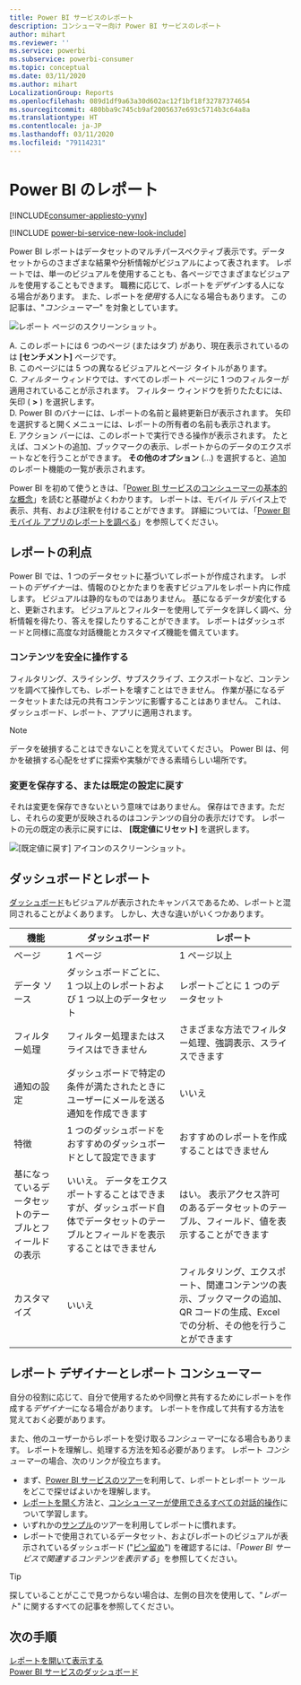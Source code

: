 ```yaml
---
title: Power BI サービスのレポート
description: コンシューマー向け Power BI サービスのレポート
author: mihart
ms.reviewer: ''
ms.service: powerbi
ms.subservice: powerbi-consumer
ms.topic: conceptual
ms.date: 03/11/2020
ms.author: mihart
LocalizationGroup: Reports
ms.openlocfilehash: 089d1df9a63a30d602ac12f1bf18f32787374654
ms.sourcegitcommit: 480bba9c745cb9af2005637e693c5714b3c64a8a
ms.translationtype: HT
ms.contentlocale: ja-JP
ms.lasthandoff: 03/11/2020
ms.locfileid: "79114231"
---
```

# <a name="reports-in-power-bi"></a>Power BI のレポート

[!INCLUDE[consumer-appliesto-yyny](../includes/consumer-appliesto-yyny.md)]

[!INCLUDE [power-bi-service-new-look-include](../includes/power-bi-service-new-look-include.md)]

Power BI レポートはデータセットのマルチパースペクティブ表示です。データセットからのさまざまな結果や分析情報がビジュアルによって表されます。  レポートでは、単一のビジュアルを使用することも、各ページでさまざまなビジュアルを使用することもできます。 職務に応じて、レポートを*デザイン*する人になる場合があります。 また、レポートを*使用*する人になる場合もあります。 この記事は、"*コンシューマー*" を対象としています。

![レポート ページのスクリーンショット。](./media/end-user-reports/power-bi-report.png)

A. このレポートには 6 つのページ (またはタブ) があり、現在表示されているのは **[センチメント]** ページです。    
B. このページには 5 つの異なるビジュアルとページ タイトルがあります。    
C. *フィルター* ウィンドウでは、すべてのレポート ページに 1 つのフィルターが適用されていることが示されます。 フィルター ウィンドウを折りたたむには、矢印 ( **>** ) を選択します。    
D. Power BI のバナーには、レポートの名前と最終更新日が表示されます。 矢印を選択すると開くメニューには、レポートの所有者の名前も表示されます。    
E. アクション バーには、このレポートで実行できる操作が表示されます。  たとえば、コメントの追加、ブックマークの表示、レポートからのデータのエクスポートなどを行うことができます。  **その他のオプション** (...) を選択すると、追加のレポート機能の一覧が表示されます。    

Power BI を初めて使うときは、「[Power BI サービスのコンシューマーの基本的な概念](end-user-basic-concepts.md)」を読むと基礎がよくわかります。 レポートは、モバイル デバイス上で表示、共有、および注釈を付けることができます。 詳細については、「[Power BI モバイル アプリのレポートを調べる](mobile/mobile-reports-in-the-mobile-apps.md)」を参照してください。

## <a name="advantages-of-reports"></a>レポートの利点

Power BI では、1 つのデータセットに基づいてレポートが作成されます。 レポートの*デザイナー*は、情報のひとかたまりを表すビジュアルをレポート内に作成します。 ビジュアルは静的なものではありません。  基になるデータが変化すると、更新されます。 ビジュアルとフィルターを使用してデータを詳しく調べ、分析情報を得たり、答えを探したりすることができます。 レポートはダッシュボードと同様に高度な対話機能とカスタマイズ機能を備えています。

### <a name="safely-interact-with-content"></a>コンテンツを安全に操作する

フィルタリング、スライシング、サブスクライブ、エクスポートなど、コンテンツを調べて操作しても、レポートを壊すことはできません。 作業が基になるデータセットまたは元の共有コンテンツに影響することはありません。 これは、ダッシュボード、レポート、アプリに適用されます。

> [!NOTE]
> データを破損することはできないことを覚えていてください。 Power BI は、何かを破損する心配をせずに探索や実験ができる素晴らしい場所です。

### <a name="save-your-changes-or-revert-to-the-default-settings"></a>変更を保存する、または既定の設定に戻す

それは変更を保存できないという意味ではありません。 保存はできます。ただし、それらの変更が反映されるのはコンテンツの自分の表示だけです。 レポートの元の既定の表示に戻すには、 **[既定値にリセット]** を選択します。

![[既定値に戻す] アイコンのスクリーンショット。](./media/end-user-reports/power-bi-reset.png)

## <a name="dashboards-versus-reports"></a>ダッシュボードとレポート

[ダッシュボード](end-user-dashboards.md)もビジュアルが表示されたキャンバスであるため、レポートと混同されることがよくあります。 しかし、大きな違いがいくつかあります。  

| **機能** | **ダッシュボード** | **レポート** |
| --- | --- | --- |
| ページ |1 ページ |1 ページ以上 |
| データ ソース |ダッシュボードごとに、1 つ以上のレポートおよび 1 つ以上のデータセット |レポートごとに 1 つのデータセット |
| フィルター処理 |フィルター処理またはスライスはできません |さまざまな方法でフィルター処理、強調表示、スライスできます |
| 通知の設定 |ダッシュボードで特定の条件が満たされたときにユーザーにメールを送る通知を作成できます |いいえ |
| 特徴 |1 つのダッシュボードをおすすめのダッシュボードとして設定できます |おすすめのレポートを作成することはできません |
| 基になっているデータセットのテーブルとフィールドの表示 |いいえ。 データをエクスポートすることはできますが、ダッシュボード自体でデータセットのテーブルとフィールドを表示することはできません |はい。 表示アクセス許可のあるデータセットのテーブル、フィールド、値を表示することができます |
| カスタマイズ |いいえ  |フィルタリング、エクスポート、関連コンテンツの表示、ブックマークの追加、QR コードの生成、Excel での分析、その他を行うことができます |

<!--| Available in Power BI Desktop |No |Yes, can create and view reports in Desktop |
| Pinning |Can pin existing visuals (tiles) only from current dashboard to your other dashboards |Can pin visuals (as tiles) to any of your dashboards. Can pin entire report pages to any of your dashboards. | -->

## <a name="report-designers-and-report-consumers"></a>レポート デザイナーとレポート コンシューマー

自分の役割に応じて、自分で使用するためや同僚と共有するためにレポートを作成する*デザイナー*になる場合があります。 レポートを作成して共有する方法を覚えておく必要があります。

また、他のユーザーからレポートを受け取る*コンシューマー*になる場合もあります。 レポートを理解し、処理する方法を知る必要があります。 レポート *コンシューマー*の場合、次のリンクが役立ちます。

* まず、[Power BI サービスのツアー](end-user-basic-concepts.md)を利用して、レポートとレポート ツールをどこで探せばよいかを理解します。
* [レポートを開く](end-user-report-open.md)方法と、[コンシューマーが使用できるすべての対話的操作](end-user-reading-view.md)について学習します。
* いずれかの[サンプル](../sample-tutorial-connect-to-the-samples.md)のツアーを利用してレポートに慣れます。  
* レポートで使用されているデータセット、およびレポートのビジュアルが表示されているダッシュボード ("[ピン留め](end-user-related.md)") を確認するには、「*Power BI サービスで関連するコンテンツを表示する*」を参照してください。

> [!TIP]
> 探していることがここで見つからない場合は、左側の目次を使用して、"*レポート*" に関するすべての記事を参照してください。

## <a name="next-steps"></a>次の手順

[レポートを開いて表示する](end-user-report-open.md)    
[Power BI サービスのダッシュボード](end-user-dashboards.md)
